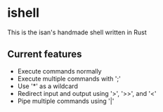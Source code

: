 # ishell

This is the isan's handmade shell written in Rust

## Current features
- Execute commands normally
- Execute multiple commands with ';'
- Use '*' as a wildcard
- Redirect input and output using '>', '>>', and '<'
- Pipe multiple commands using '|'
